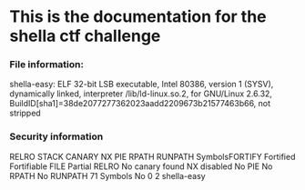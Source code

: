 # This is the documentation for the shella ctf challenge


### File information:
shella-easy: ELF 32-bit LSB executable, Intel 80386, version 1 (SYSV), dynamically linked,
interpreter /lib/ld-linux.so.2, for GNU/Linux 2.6.32,
BuildID[sha1]=38de2077277362023aadd2209673b21577463b66, not stripped





### Security information
RELRO           STACK CANARY      NX            PIE             RPATH      RUNPATH      SymbolsFORTIFY Fortified       Fortifiable     FILE
Partial RELRO   No canary found   NX disabled   No PIE          No RPATH   No RUNPATH   71 Symbols       No    0               2               shella-easy                                    
                                                                                               

